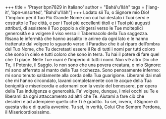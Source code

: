 +++
title = 'Prayer bpn7829 in Italiano'
author = "Bahá'u'lláh"
tags = ['lang-it', 'bpn-unsorted', "Bahá'u'lláh"]
+++
Lodato sii Tu, o Signore mio Dio! T’imploro per il Tuo Più Grande Nome con cui hai destato i Tuoi servi e costruito le Tue città, e per i Tuoi più eccellenti titoli e i Tuoi più augusti attributi, di assistere il Tuo popolo a dirigersi verso le Tue molteplici generosità e a volgere il viso verso il Tabernacolo della Tua saggezza. 
Risana le infermità che hanno assalito le anime da ogni lato e le hanno trattenute dal volgere lo sguardo verso il Paradiso che è al riparo dell’ombra del Tuo Nome, che Tu decretasti essere il Re di tutti i nomi per tutti coloro che sono in cielo e tutti coloro che sono in terra. Tu hai il potere di fare quel che Ti piace. Nelle Tue mani è l’imperio di tutti i nomi. Non v’è altro Dio che Te, il Potente, il Saggio. 
Io non sono che una povera creatura, o mio Signore: mi sono afferrato al manto della Tua ricchezza. Sono penosamente infermo: mi sono tenuto saldamente alla corda della Tua guarigione. Liberami dai mali che mi hanno circondato, lavami completamente con le acque della Tua benignità e misericordia e adornami con la veste del benessere, per opera della Tua indulgenza e generosità. Fa’ volgere, dunque, i miei occhi su Te e liberami da ogni attaccamento ad altri che Te. Aiutami a fare ciò che desideri e ad adempiere quello che Ti è gradito. Tu sei, invero, il Signore di questa vita e di quella avvenire. Tu sei, in verità, Colui Che Sempre Perdona, il Misericordiosissimo.
